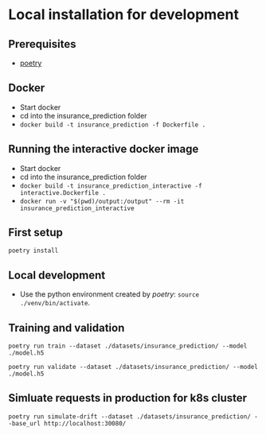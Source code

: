 # Local installation for development


## Prerequisites
 * [poetry](https://python-poetry.org/)


## Docker
* Start docker
* cd into the insurance_prediction folder
* `docker build -t insurance_prediction -f Dockerfile .`

## Running the interactive docker image
* Start docker
* cd into the insurance_prediction folder
* `docker build -t insurance_prediction_interactive -f interactive.Dockerfile . `
* `docker run -v "$(pwd)/output:/output" --rm -it insurance_prediction_interactive`

## First setup

```
poetry install
```

## Local development

* Use the python environment created by *poetry*: `source ./venv/bin/activate`.

## Training and validation

```
poetry run train --dataset ./datasets/insurance_prediction/ --model ./model.h5
```

```
poetry run validate --dataset ./datasets/insurance_prediction/ --model ./model.h5
```

## Simluate requests in production for k8s cluster

```
poetry run simulate-drift --dataset ./datasets/insurance_prediction/ --base_url http://localhost:30080/
```
